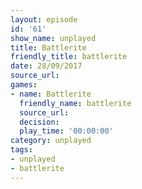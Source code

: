 ```yaml
---
layout: episode
id: '61'
show_name: unplayed
title: Battlerite
friendly_title: battlerite
date: 28/09/2017
source_url: 
games:
- name: Battlerite
  friendly_name: battlerite
  source_url: 
  decision: 
  play_time: '00:00:00'
category: unplayed
tags:
- unplayed
- battlerite
---
```

